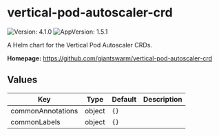 # vertical-pod-autoscaler-crd

![Version: 4.1.0](https://img.shields.io/badge/Version-4.1.0-informational?style=flat-square) ![AppVersion: 1.5.1](https://img.shields.io/badge/AppVersion-1.5.1-informational?style=flat-square)

A Helm chart for the Vertical Pod Autoscaler CRDs.

**Homepage:** <https://github.com/giantswarm/vertical-pod-autoscaler-crd>

## Values

| Key | Type | Default | Description |
|-----|------|---------|-------------|
| commonAnnotations | object | `{}` |  |
| commonLabels | object | `{}` |  |
